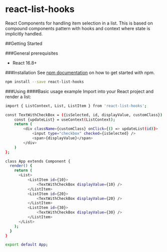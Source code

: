 # react-list-hooks
React Components for handling item selection in a list. This is based on compound components pattern with hooks and context where state is implicitly handled.

##Getting Started

###General prerequisites 
 * React 16.8+
 
###Installation
See [npm documentation](https://docs.npmjs.com/) on how to get started with npm.
```bash
npm install --save react-list-hooks
```
###Using
####Basic usage example
Import into your React project and render a list:
```bash
import { ListContext, List, ListItem } from 'react-list-hooks';

const TextWithCheckBox = ({isSelected, id, displayValue, customClass}) => {
    const {updateList} = useContext(ListContext);
    return (
        <div className={customClass} onClick={() => updateList(id)}>
            <input type="checkbox" checked={isSelected} />
            <span>{displayValue}</span>
        </div>
    )
};

class App extends Component {
  render() {
    return (
      <List>
          <ListItem id={10}>
              <TextWithCheckBox displayValue={10} />
          </ListItem>
          <ListItem id={20}>
              <TextWithCheckBox displayValue={20} />
          </ListItem>
          <ListItem id={30}>
              <TextWithCheckBox displayValue={30} />
          </ListItem>
      </List>
    );
  }
}

export default App;
```




